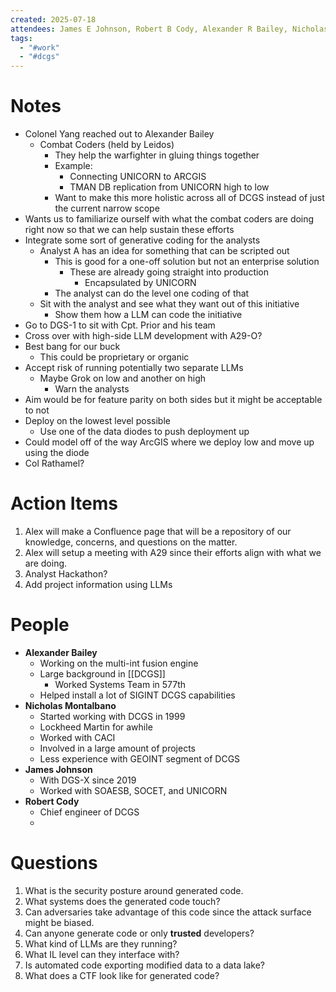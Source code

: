 ```yaml
---
created: 2025-07-18
attendees: James E Johnson, Robert B Cody, Alexander R Bailey, Nicholas D Montalbano
tags:
  - "#work"
  - "#dcgs"
---
```

# Notes

- Colonel Yang reached out to Alexander Bailey 
	- Combat Coders (held by Leidos)
		- They help the warfighter in gluing things together
		- Example:
			- Connecting UNICORN to ARCGIS
			- TMAN DB replication from UNICORN high to low
		- Want to make this more holistic across all of DCGS instead of just the current narrow scope
- Wants us to familiarize ourself with what the combat coders are doing right now so that we can help sustain these efforts
- Integrate some sort of generative coding for the analysts
	- Analyst A has an idea for something that can be scripted out
		- This is good for a one-off solution but not an enterprise solution
			- These are already going straight into production
				- Encapsulated by UNICORN
		- The analyst can do the level one coding of that
	- Sit with the analyst and see what they want out of this initiative
		- Show them how a LLM can code the initiative
- Go to DGS-1 to sit with Cpt. Prior and his team
- Cross over with high-side LLM development with A29-O?
- Best bang for our buck
	- This could be proprietary or organic
- Accept risk of running potentially two separate LLMs
	- Maybe Grok on low and another on high
		- Warn the analysts
- Aim would be for feature parity on both sides but it might be acceptable to not
- Deploy on the lowest level possible
	- Use one of the data diodes to push deployment up
- Could model off of the way ArcGIS where we deploy low and move up using the diode
- Col Rathamel? 

# Action Items

1. Alex will make a Confluence page that will be a repository of our knowledge, concerns, and questions on the matter.
2. Alex will setup a meeting with A29 since their efforts align with what we are doing.
3. Analyst Hackathon?
4. Add project information using LLMs 

# People

- **Alexander Bailey**
	- Working on the multi-int fusion engine
	- Large background in [[DCGS]]
		- Worked Systems Team in 577th
	- Helped install a lot of SIGINT DCGS capabilities
- **Nicholas Montalbano**
	- Started working with DCGS in 1999
	- Lockheed Martin for awhile
	- Worked with CACI
	- Involved in a large amount of projects
	- Less experience with GEOINT segment of DCGS
- **James Johnson**
	- With DGS-X since 2019
	- Worked with SOAESB, SOCET, and UNICORN
- **Robert Cody**
	- Chief engineer of DCGS
	- 

# Questions

1. What is the security posture around generated code.
2. What systems does the generated code touch?
3. Can adversaries take advantage of this code since the attack surface might be biased.
4. Can anyone generate code or only **trusted** developers?
5. What kind of LLMs are they running?
6. What IL level can they interface with?
7. Is automated code exporting modified data to a data lake? 
8. What does a CTF look like for generated code?